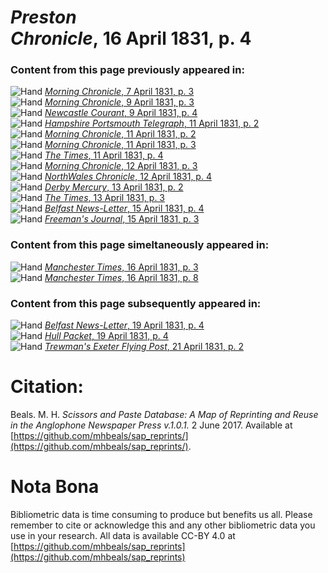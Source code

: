 # *Preston Chronicle*, 16 April 1831, p. 4  
  
### Content from this page previously appeared in:  
![Hand](http://scissorsandpaste.net/wp-content/uploads/2017/06/smallhandpointer.png) [*Morning Chronicle*, 7 April 1831, p. 3](https://mhbeals.github.io/sap_html/Morning-Chronicle/Morning-Chronicle-7-April-1831-p-3)  
![Hand](http://scissorsandpaste.net/wp-content/uploads/2017/06/smallhandpointer.png) [*Morning Chronicle*, 9 April 1831, p. 3](https://mhbeals.github.io/sap_html/Morning-Chronicle/Morning-Chronicle-9-April-1831-p-3)  
![Hand](http://scissorsandpaste.net/wp-content/uploads/2017/06/smallhandpointer.png) [*Newcastle Courant*, 9 April 1831, p. 4](https://mhbeals.github.io/sap_html/Newcastle-Courant/Newcastle-Courant-9-April-1831-p-4)  
![Hand](http://scissorsandpaste.net/wp-content/uploads/2017/06/smallhandpointer.png) [*Hampshire Portsmouth Telegraph*, 11 April 1831, p. 2](https://mhbeals.github.io/sap_html/Hampshire-Portsmouth-Telegraph/Hampshire-Portsmouth-Telegraph-11-April-1831-p-2)  
![Hand](http://scissorsandpaste.net/wp-content/uploads/2017/06/smallhandpointer.png) [*Morning Chronicle*, 11 April 1831, p. 2](https://mhbeals.github.io/sap_html/Morning-Chronicle/Morning-Chronicle-11-April-1831-p-2)  
![Hand](http://scissorsandpaste.net/wp-content/uploads/2017/06/smallhandpointer.png) [*Morning Chronicle*, 11 April 1831, p. 3](https://mhbeals.github.io/sap_html/Morning-Chronicle/Morning-Chronicle-11-April-1831-p-3)  
![Hand](http://scissorsandpaste.net/wp-content/uploads/2017/06/smallhandpointer.png) [*The Times*, 11 April 1831, p. 4](https://mhbeals.github.io/sap_html/The-Times/The-Times-11-April-1831-p-4)  
![Hand](http://scissorsandpaste.net/wp-content/uploads/2017/06/smallhandpointer.png) [*Morning Chronicle*, 12 April 1831, p. 3](https://mhbeals.github.io/sap_html/Morning-Chronicle/Morning-Chronicle-12-April-1831-p-3)  
![Hand](http://scissorsandpaste.net/wp-content/uploads/2017/06/smallhandpointer.png) [*NorthWales Chronicle*, 12 April 1831, p. 4](https://mhbeals.github.io/sap_html/NorthWales-Chronicle/NorthWales-Chronicle-12-April-1831-p-4)  
![Hand](http://scissorsandpaste.net/wp-content/uploads/2017/06/smallhandpointer.png) [*Derby Mercury*, 13 April 1831, p. 2](https://mhbeals.github.io/sap_html/Derby-Mercury/Derby-Mercury-13-April-1831-p-2)  
![Hand](http://scissorsandpaste.net/wp-content/uploads/2017/06/smallhandpointer.png) [*The Times*, 13 April 1831, p. 3](https://mhbeals.github.io/sap_html/The-Times/The-Times-13-April-1831-p-3)  
![Hand](http://scissorsandpaste.net/wp-content/uploads/2017/06/smallhandpointer.png) [*Belfast News-Letter*, 15 April 1831, p. 4](https://mhbeals.github.io/sap_html/Belfast-News-Letter/Belfast-News-Letter-15-April-1831-p-4)  
![Hand](http://scissorsandpaste.net/wp-content/uploads/2017/06/smallhandpointer.png) [*Freeman's Journal*, 15 April 1831, p. 3](https://mhbeals.github.io/sap_html/Freeman's-Journal/Freeman's-Journal-15-April-1831-p-3)  
  
### Content from this page simeltaneously appeared in:  
![Hand](http://scissorsandpaste.net/wp-content/uploads/2017/06/smallhandpointer.png) [*Manchester Times*, 16 April 1831, p. 3](https://mhbeals.github.io/sap_html/Manchester-Times/Manchester-Times-16-April-1831-p-3)  
![Hand](http://scissorsandpaste.net/wp-content/uploads/2017/06/smallhandpointer.png) [*Manchester Times*, 16 April 1831, p. 8](https://mhbeals.github.io/sap_html/Manchester-Times/Manchester-Times-16-April-1831-p-8)  
  
### Content from this page subsequently appeared in:  
![Hand](http://scissorsandpaste.net/wp-content/uploads/2017/06/smallhandpointer.png) [*Belfast News-Letter*, 19 April 1831, p. 4](https://mhbeals.github.io/sap_html/Belfast-News-Letter/Belfast-News-Letter-19-April-1831-p-4)  
![Hand](http://scissorsandpaste.net/wp-content/uploads/2017/06/smallhandpointer.png) [*Hull Packet*, 19 April 1831, p. 4](https://mhbeals.github.io/sap_html/Hull-Packet/Hull-Packet-19-April-1831-p-4)  
![Hand](http://scissorsandpaste.net/wp-content/uploads/2017/06/smallhandpointer.png) [*Trewman's Exeter Flying Post*, 21 April 1831, p. 2](https://mhbeals.github.io/sap_html/Trewman's-Exeter-Flying-Post/Trewman's-Exeter-Flying-Post-21-April-1831-p-2)  


# Citation: 

Beals. M. H. *Scissors and Paste Database: A Map of Reprinting and Reuse in the Anglophone Newspaper Press v.1.0.1.* 2 June 2017. Available at [https://github.com/mhbeals/sap_reprints/](https://github.com/mhbeals/sap_reprints/). 

# Nota Bona

Bibliometric data is time consuming to produce but benefits us all. Please remember to cite or acknowledge this and any other bibliometric data you use in your research. All data is available CC-BY 4.0 at [https://github.com/mhbeals/sap_reprints](https://github.com/mhbeals/sap_reprints)